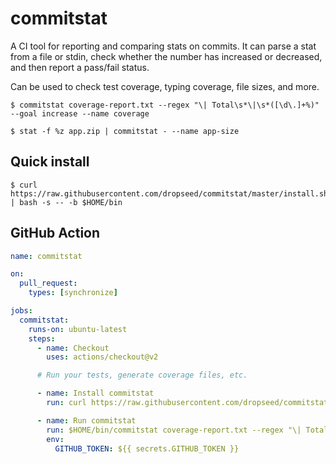 # commitstat

A CI tool for reporting and comparing stats on commits. It can parse a stat from a file or stdin, check whether the number has increased or decreased, and then report a pass/fail status.

Can be used to check test coverage, typing coverage, file sizes, and more.

```console
$ commitstat coverage-report.txt --regex "\| Total\s*\|\s*([\d\.]+%)" --goal increase --name coverage
```

```console
$ stat -f %z app.zip | commitstat - --name app-size
```

## Quick install

```console
$ curl https://raw.githubusercontent.com/dropseed/commitstat/master/install.sh | bash -s -- -b $HOME/bin
```

## GitHub Action

```yml
name: commitstat

on:
  pull_request:
    types: [synchronize]

jobs:
  commitstat:
    runs-on: ubuntu-latest
    steps:
      - name: Checkout
        uses: actions/checkout@v2

      # Run your tests, generate coverage files, etc.

      - name: Install commitstat
        run: curl https://raw.githubusercontent.com/dropseed/commitstat/master/install.sh | bash -s -- -b $HOME/bin

      - name: Run commitstat
        run: $HOME/bin/commitstat coverage-report.txt --regex "\| Total\s*\|\s*([\d\.]+%)" --goal increase --name coverage
        env:
          GITHUB_TOKEN: ${{ secrets.GITHUB_TOKEN }}
```
